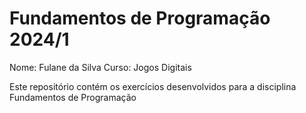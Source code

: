 # Fundamentos de Programação 2024/1

Nome: Fulane da Silva
Curso: Jogos Digitais

Este repositório contém os exercícios desenvolvidos para a disciplina Fundamentos de Programação

